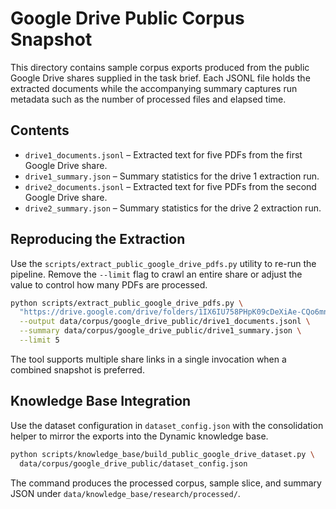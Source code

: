 # Google Drive Public Corpus Snapshot

This directory contains sample corpus exports produced from the public Google
Drive shares supplied in the task brief. Each JSONL file holds the extracted
documents while the accompanying summary captures run metadata such as the
number of processed files and elapsed time.

## Contents

- `drive1_documents.jsonl` – Extracted text for five PDFs from the first
  Google Drive share.
- `drive1_summary.json` – Summary statistics for the drive 1 extraction run.
- `drive2_documents.jsonl` – Extracted text for five PDFs from the second
  Google Drive share.
- `drive2_summary.json` – Summary statistics for the drive 2 extraction run.

## Reproducing the Extraction

Use the `scripts/extract_public_google_drive_pdfs.py` utility to re-run the
pipeline. Remove the `--limit` flag to crawl an entire share or adjust the
value to control how many PDFs are processed.

```bash
python scripts/extract_public_google_drive_pdfs.py \
  "https://drive.google.com/drive/folders/1IX6IU758PHpK09cDeXiAe-CQo6mnN-T2?usp=sharing" \
  --output data/corpus/google_drive_public/drive1_documents.jsonl \
  --summary data/corpus/google_drive_public/drive1_summary.json \
  --limit 5
```

The tool supports multiple share links in a single invocation when a combined
snapshot is preferred.

## Knowledge Base Integration

Use the dataset configuration in `dataset_config.json` with the consolidation helper to mirror the exports into the Dynamic knowledge base.

```bash
python scripts/knowledge_base/build_public_google_drive_dataset.py \
  data/corpus/google_drive_public/dataset_config.json
```

The command produces the processed corpus, sample slice, and summary JSON under `data/knowledge_base/research/processed/`.

